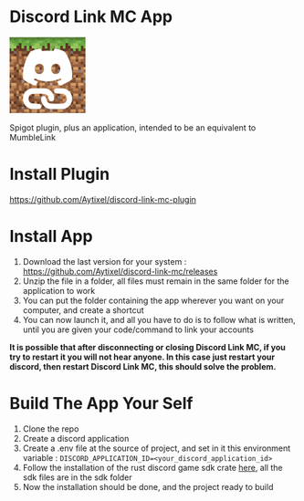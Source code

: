 # Discord Link MC App
![Logo](https://github.com/Aytixel/discord-link-mc/blob/master/logo.jpg)

Spigot plugin, plus an application, intended to be an equivalent to MumbleLink

# Install Plugin
https://github.com/Aytixel/discord-link-mc-plugin

# Install App
1. Download the last version for your system : https://github.com/Aytixel/discord-link-mc/releases
2. Unzip the file in a folder, all files must remain in the same folder for the application to work
3. You can put the folder containing the app wherever you want on your computer, and create a shortcut
4. You can now launch it, and all you have to do is to follow what is written, until you are given your code/command to link your accounts

**It is possible that after disconnecting or closing Discord Link MC, if you try to restart it you will not hear anyone.
In this case just restart your discord, then restart Discord Link MC, this should solve the problem.**

# Build The App Your Self
1. Clone the repo
2. Create a discord application
3. Create a .env file at the source of project, and set in it this environment variable : ```DISCORD_APPLICATION_ID=<your_discord_application_id>```
4. Follow the installation of the rust discord game sdk crate [here](https://crates.io/crates/discord_game_sdk), all the sdk files are in the sdk folder
5. Now the installation should be done, and the project ready to build
